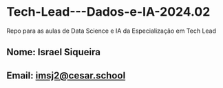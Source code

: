 # Tech-Lead---Dados-e-IA-2024.02
Repo para as aulas de Data Science e IA da Especialização em Tech Lead

## Nome: Israel Siqueira
## Email: imsj2@cesar.school
